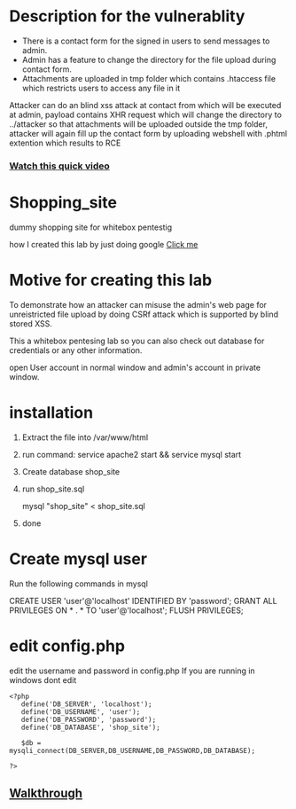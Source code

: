 # Description for the vulnerablity
- There is a contact form for the signed in users to send messages to admin. 
- Admin has a feature to change the directory for the file upload during contact form.
- Attachments are uploaded in tmp folder which contains .htaccess file which restricts users to access any file in it

Attacker can do an blind xss attack at contact from which will be executed at admin, payload contains XHR request which will change the directory to ../attacker so that attachments will be uploaded outside the tmp folder, attacker will again fill up the contact form by uploading webshell with .phtml extention which results to RCE

### [Watch this quick video](https://www.youtube.com/watch?v=mJTrXnzoXII)

# Shopping_site
dummy shopping site for whitebox pentestig

how I created this lab by just doing google
[Click me](https://www.youtube.com/watch?v=tc_GwgdVx5k)

# Motive for creating this lab
To demonstrate how an attacker can misuse the admin's web page for unreistricted file upload by doing CSRf attack which is supported by blind stored XSS.

This a whitebox pentesing lab so you can also check out database for credentials or any other information.

open User account in normal window and admin's account in private window.

# installation
1. Extract the file into /var/www/html
2. run command:    service apache2 start && service mysql start
3. Create database shop_site
4. run shop_site.sql

   mysql "shop_site" < shop_site.sql
5. done

# Create mysql user
Run the following commands in mysql

CREATE USER 'user'@'localhost' IDENTIFIED BY 'password';
GRANT ALL PRIVILEGES ON * . * TO 'user'@'localhost';
FLUSH PRIVILEGES;


# edit config.php
edit the username and password in config.php
If you are running in windows dont edit
```
<?php
   define('DB_SERVER', 'localhost');
   define('DB_USERNAME', 'user');
   define('DB_PASSWORD', 'password');
   define('DB_DATABASE', 'shop_site');

   $db = mysqli_connect(DB_SERVER,DB_USERNAME,DB_PASSWORD,DB_DATABASE);

?>
```
## [Walkthrough](https://www.youtube.com/watch?v=ABm0yKG58OY)
